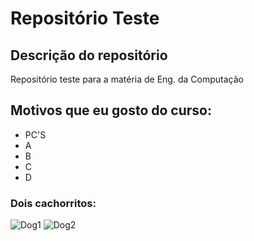 # Repositório Teste
 
 ## Descrição do repositório
 
 Repositório teste para a matéria de Eng. da Computação

 ## Motivos que eu gosto do curso:
 * PC'S
 * A
 * B
 * C
 * D

 ### Dois cachorritos:

 ![Dog1](https://www.azpetshop.com.br/blog/wp-content/uploads/2020/11/shiba-inu-guia-racas-1024x766.jpg)
 ![Dog2](https://i.pinimg.com/736x/e4/e4/ec/e4e4ec97c073b1a1e0870189f3cfe1aa.jpg)
